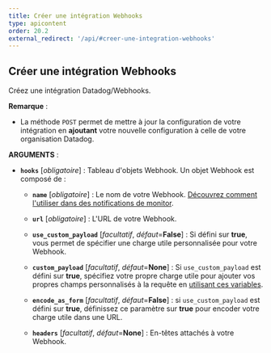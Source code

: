 ```yaml
---
title: Créer une intégration Webhooks
type: apicontent
order: 20.2
external_redirect: '/api/#creer-une-integration-webhooks'
---
```

## Créer une intégration Webhooks

Créez une intégration Datadog/Webhooks.

**Remarque** :

* La méthode `POST` permet de mettre à jour la configuration de votre intégration en **ajoutant** votre nouvelle configuration à celle de votre organisation Datadog.

**ARGUMENTS** :

* **`hooks`** [*obligatoire*] :
   Tableau d'objets Webhook. Un objet Webhook est composé de :

    * **`name`** [*obligatoire*] :
      Le nom de votre Webhook.
      [Découvrez comment l'utiliser dans des notifications de monitor][1].
    * **`url`** [*obligatoire*] :
      L'URL de votre Webhook.
    * **`use_custom_payload`** [*facultatif*, *défaut*=**False**] :
      Si défini sur **true**, vous permet de spécifier une charge utile personnalisée pour votre Webhook.

    * **`custom_payload`** [*facultatif*, *défaut*=**None**] :
        Si `use_custom_payload` est défini sur **true**, spécifiez votre propre charge utile pour ajouter vos propres champs personnalisés à la requête en [utilisant ces variables][2].

    * **`encode_as_form`** [*facultatif*, *défaut*=**False**] :
        si `use_custom_payload` est défini sur **true**, définissez ce paramètre sur **true** pour encoder votre charge utile dans une URL.
    * **`headers`** [*facultatif*, *défaut*=**None**] :
      En-têtes attachés à votre Webhook.

[1]: /fr/monitors/notifications
[2]: /fr/integrations/webhooks/#usage
